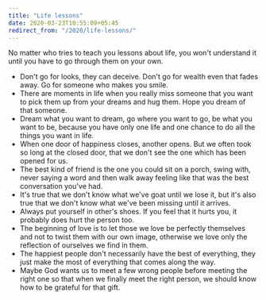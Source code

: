 ```yaml
---
title: "Life lessons"
date: 2020-03-23T10:55:09+05:45
redirect_from: "/2020/life-lessons/"
---
```


No matter who tries to teach you lessons about life, you won't understand it until you have to go through them on your own.

* Don't go for looks, they can deceive. Don't go for wealth even that fades away. Go for someone who makes you smile.
* There are moments in life when you really miss someone that you want to pick them up from your dreams and hug them. Hope you dream of that someone.
* Dream what you want to dream, go where you want to go, be what you want to be, because you have only one life and one chance to do all the things you want in life.
* When one door of happiness closes, another opens. But we often took so long at the closed door, that we don't see the one which has been opened for us.
* The best kind of friend is the one you could sit on a porch, swing with, never saying a word and then walk away feeling like that was the best conversation you've had.
* It's true that we don't know what we've goat until we lose it, but it's also true that we don't know what we've been missing until it arrives.
* Always put yourself in other's shoes. If you feel that it hurts you, it probably does hurt the person too.
* The beginning of love is to let those we love be perfectly themselves and not to twist them with our own image, otherwise we love only the reflection of ourselves we find in them.
* The happiest people don't necessarily have the best of everything, they just make the most of everything that comes along the way.
* Maybe God wants us to meet a few wrong people before meeting the right one so that when we finally meet the right person, we should know how to be grateful for that gift.
